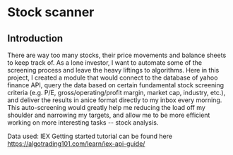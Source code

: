 # Stock scanner

## Introduction
There are way too many stocks, their price movements and balance sheets to keep track of. 
As a lone investor, I want to automate some of the screening process and leave the heavy liftings to algorithms.
Here in this project, I created a module that would connect to the database of yahoo finance API, query the data based on certain fundamental stock screening criteria (e.g. P/E, gross/operating/profit margin, market cap, industry, etc.), and deliver the results in anice format directly to my inbox every morning.
This auto-screening would greatly help me reducing the load off my shoulder and narrowing my targets, and allow me to be more efficient working on more interesting tasks -- stock analysis.   

Data used: IEX Getting started tutorial can be found here https://algotrading101.com/learn/iex-api-guide/



